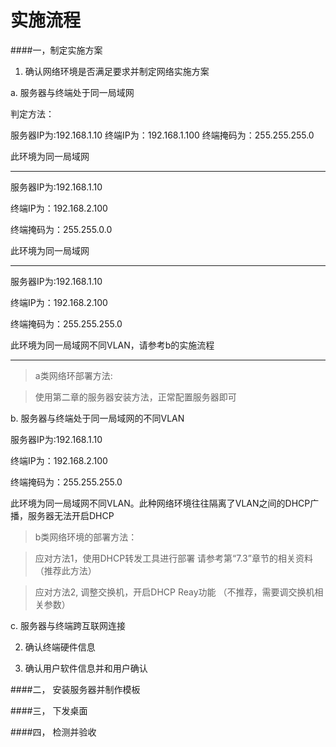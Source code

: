 # 实施流程

####一，制定实施方案
1. 确认网络环境是否满足要求并制定网络实施方案

a. 服务器与终端处于同一局域网


判定方法：

服务器IP为:192.168.1.10
终端IP为：192.168.1.100
终端掩码为：255.255.255.0

此环境为同一局域网

---

服务器IP为:192.168.1.10

终端IP为：192.168.2.100

终端掩码为：255.255.0.0



此环境为同一局域网

---


服务器IP为:192.168.1.10



终端IP为：192.168.2.100



终端掩码为：255.255.255.0







此环境为同一局域网不同VLAN，请参考b的实施流程


---


> a类网络环部署方法:


> 使用第二章的服务器安装方法，正常配置服务器即可




b. 服务器与终端处于同一局域网的不同VLAN


服务器IP为:192.168.1.10

终端IP为：192.168.2.100


终端掩码为：255.255.255.0


此环境为同一局域网不同VLAN。此种网络环境往往隔离了VLAN之间的DHCP广播，服务器无法开启DHCP

> b类网络环境的部署方法：


>应对方法1，使用DHCP转发工具进行部署  请参考第“7.3”章节的相关资料 （推荐此方法）

>应对方法2, 调整交换机，开启DHCP Reay功能   （不推荐，需要调交换机相关参数）



c. 服务器与终端跨互联网连接


 
   
2. 确认终端硬件信息

3. 确认用户软件信息并和用户确认


####二， 安装服务器并制作模板


####三， 下发桌面


####四， 检测并验收






